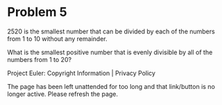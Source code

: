 #   Problem 5

   2520 is the smallest number that can be divided by each of the numbers
   from 1 to 10 without any remainder.

   What is the smallest positive number that is evenly divisible by all of
   the numbers from 1 to 20?

   Project Euler: Copyright Information | Privacy Policy

   The page has been left unattended for too long and that link/button is no
   longer active. Please refresh the page.
